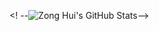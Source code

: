 
<! --![Zong Hui's GitHub Stats](https://github-readme-stats.vercel.app/api?username=zonghui0228&theme=vue&show_icons=true)-->
